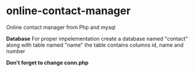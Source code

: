 # online-contact-manager
Online contact manager from Php and mysql

<strong>Database</strong>
For proper impelementation create a database named "contact" along with table named "name"
the table contains columns id, name and number

<b>Don't forget to change conn.php </b>
